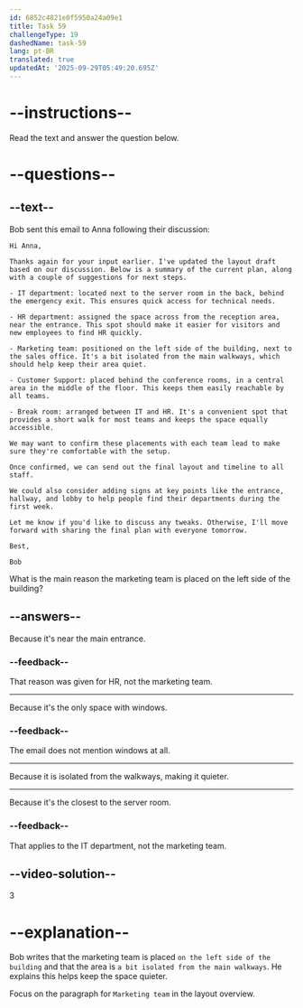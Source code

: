 ```yaml
---
id: 6852c4821e0f5950a24a09e1
title: Task 59
challengeType: 19
dashedName: task-59
lang: pt-BR
translated: true
updatedAt: '2025-09-29T05:49:20.695Z'
---
```


<!-- READING -->

# --instructions--

Read the text and answer the question below.

# --questions--

## --text--

Bob sent this email to Anna following their discussion:

`Hi Anna,`

`Thanks again for your input earlier. I've updated the layout draft based on our discussion. Below is a summary of the current plan, along with a couple of suggestions for next steps.`

`- IT department: located next to the server room in the back, behind the emergency exit. This ensures quick access for technical needs.`

`- HR department: assigned the space across from the reception area, near the entrance. This spot should make it easier for visitors and new employees to find HR quickly.`

`- Marketing team: positioned on the left side of the building, next to the sales office. It's a bit isolated from the main walkways, which should help keep their area quiet.`

`- Customer Support: placed behind the conference rooms, in a central area in the middle of the floor. This keeps them easily reachable by all teams.`

`- Break room: arranged between IT and HR. It's a convenient spot that provides a short walk for most teams and keeps the space equally accessible.`

`We may want to confirm these placements with each team lead to make sure they're comfortable with the setup.`

`Once confirmed, we can send out the final layout and timeline to all staff.`

`We could also consider adding signs at key points like the entrance, hallway, and lobby to help people find their departments during the first week.`

`Let me know if you'd like to discuss any tweaks. Otherwise, I'll move forward with sharing the final plan with everyone tomorrow.`

`Best,`

`Bob`

What is the main reason the marketing team is placed on the left side of the building?

## --answers--

Because it's near the main entrance.

### --feedback--

That reason was given for HR, not the marketing team.

---

Because it's the only space with windows.

### --feedback--

The email does not mention windows at all.

---

Because it is isolated from the walkways, making it quieter.

---

Because it's the closest to the server room.

### --feedback--

That applies to the IT department, not the marketing team.

## --video-solution--

3

# --explanation--

Bob writes that the marketing team is placed `on the left side of the building` and that the area is `a bit isolated from the main walkways`. He explains this helps keep the space quieter.

Focus on the paragraph for `Marketing team` in the layout overview.
